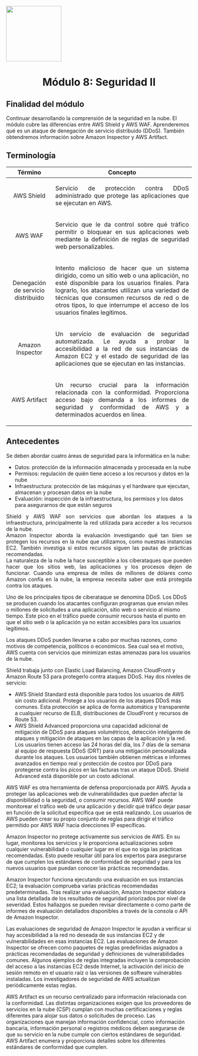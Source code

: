 <p align="left">
  <img src="https://semanadelcannabis.cayetano.edu.pe/assets/img/logo-upch.png" width="150">
  <h1 align="center">Módulo 8: Seguridad II</h1>
</p>

## Finalidad del módulo
Continuar desarrollando la comprensión de la seguridad en la nube. El módulo cubre las diferencias entre AWS Shield y AWS WAF. Aprenderemos qué es un ataque de denegación de servicio distribuido (DDoS). También obtendremos información sobre Amazon Inspector y AWS Artifact.

## Terminología
| Término  | Concepto  |
| :------------: | :------------: |
| AWS Shield  | <p align="justify">Servicio de protección contra DDoS administrado que protege las aplicaciones que se ejecutan en AWS.</p>  |
| AWS WAF  | <p align="justify">Servicio que le da control sobre qué tráfico permitir o bloquear en sus aplicaciones web mediante la definición de reglas de seguridad web personalizables.</p>  |
| Denegación de servicio distribuido  | <p align="justify">Intento malicioso de hacer que un sistema dirigido, como un sitio web o una aplicación, no esté disponible para los usuarios finales. Para lograrlo, los atacantes utilizan una variedad de técnicas que consumen recursos de red o de otros tipos, lo que interrumpe el acceso de los usuarios finales legítimos.</p>  |
| Amazon Inspector  | <p align="justify">Un servicio de evaluación de seguridad automatizada. Le ayuda a probar la accesibilidad a la red de sus instancias de Amazon EC2 y el estado de seguridad de las aplicaciones que se ejecutan en las instancias.</p>  |
| AWS Artifact  | <p align="justify">Un recurso crucial para la información relacionada con la conformidad. Proporciona acceso bajo demanda a los informes de seguridad y conformidad de AWS y a determinados acuerdos en línea.</p>  |

## Antecedentes

Se deben abordar cuatro áreas de seguridad para la informática en la nube:

- Datos: protección de la información almacenada y procesada en la nube
- Permisos: regulación de quién tiene acceso a los recursos y datos en la nube
- Infraestructura: protección de las máquinas y el hardware que ejecutan, almacenan y procesan datos en la nube
- Evaluación: inspección de la infraestructura, los permisos y los datos para asegurarnos de que están seguros

<p align="justify">
Shield y AWS WAF son servicios que abordan los ataques a la infraestructura, principalmente la red utilizada para acceder a los recursos de la nube.<br>
Amazon Inspector aborda la evaluación investigando qué tan bien se protegen los recursos en la nube que utilizamos, como nuestras instancias EC2. También investiga si estos recursos siguen las pautas de prácticas recomendadas.<br>
La naturaleza de la nube la hace susceptible a los ciberataques que pueden hacer que los sitios web, las aplicaciones y los procesos dejen de funcionar. Cuando una empresa de miles de millones de dólares como Amazon confía en la nube, la empresa necesita saber que está protegida contra los ataques.<br>

Uno de los principales tipos de ciberataque se denomina DDoS. Los DDoS se producen cuando los atacantes configuran programas que envían miles o millones de solicitudes a una aplicación, sitio web o servicio al mismo tiempo. Este pico en el tráfico puede consumir recursos hasta el punto en que el sitio web o la aplicación ya no están accesibles para los usuarios legítimos.<br>

Los ataques DDoS pueden llevarse a cabo por muchas razones, como motivos de competencia, políticos o económicos. Sea cual sea el motivo, AWS cuenta con servicios que minimizan estas amenazas para los usuarios de la nube.<br>

Shield trabaja junto con Elastic Load Balancing, Amazon CloudFront y Amazon Route 53 para protegerlo contra ataques DDoS. Hay dos niveles de servicio:

- AWS Shield Standard está disponible para todos los usuarios de AWS sin costo adicional. Protege a los usuarios de los ataques DDoS más comunes. Esta protección se aplica de forma automática y transparente a cualquier recurso de ELB, distribuciones de CloudFront y recursos de Route 53.
- AWS Shield Advanced proporciona una capacidad adicional de mitigación de DDoS para ataques volumétricos, detección inteligente de ataques y mitigación de ataques en las capas de la aplicación y la red. Los usuarios tienen acceso las 24 horas del día, los 7 días de la semana al equipo de respuesta DDoS (DRT) para una mitigación personalizada durante los ataques. Los usuarios también obtienen métricas e informes avanzados en tiempo real y protección de costos por DDoS para protegerse contra los picos en las facturas tras un ataque DDoS. Shield Advanced está disponible por un costo adicional.

AWS WAF es otra herramienta de defensa proporcionada por AWS. Ayuda a proteger las aplicaciones web de vulnerabilidades que pueden afectar la disponibilidad o la seguridad, o consumir recursos. AWS WAF puede monitorear el tráfico web de una aplicación y decidir qué tráfico dejar pasar en función de la solicitud específica que se está realizando. Los usuarios de AWS pueden crear su propio conjunto de reglas para dirigir el tráfico permitido por AWS WAF hacia direcciones IP específicas.<br>

Amazon Inspector no protege activamente sus servicios de AWS. En su lugar, monitorea los servicios y le proporciona actualizaciones sobre cualquier vulnerabilidad o cualquier lugar en el que no siga las prácticas recomendadas. Esto puede resultar útil para los expertos para asegurarse de que cumplen los estándares de conformidad de seguridad y para los nuevos usuarios que puedan conocer las prácticas recomendadas.<br>

Amazon Inspector funciona ejecutando una evaluación en sus instancias EC2; la evaluación comprueba varias prácticas recomendadas predeterminadas. Tras realizar una evaluación, Amazon Inspector elabora una lista detallada de los resultados de seguridad priorizados por nivel de severidad. Estos hallazgos se pueden revisar directamente o como parte de informes de evaluación detallados disponibles a través de la consola o API de Amazon Inspector.<br>

Las evaluaciones de seguridad de Amazon Inspector le ayudan a verificar si hay accesibilidad a la red no deseada de sus instancias EC2 y de vulnerabilidades en esas instancias EC2. Las evaluaciones de Amazon Inspector se ofrecen como paquetes de reglas predefinidas asignados a prácticas recomendadas de seguridad y definiciones de vulnerabilidades comunes. Algunos ejemplos de reglas integradas incluyen la comprobación del acceso a las instancias EC2 desde Internet, la activación del inicio de sesión remoto en el usuario raíz o las versiones de software vulnerables instaladas. Los investigadores de seguridad de AWS actualizan periódicamente estas reglas.<br>

AWS Artifact es un recurso centralizado para información relacionada con la conformidad. Las distintas organizaciones exigen que los proveedores de servicios en la nube (CSP) cumplan con muchas certificaciones y reglas diferentes para alojar sus datos o solicitudes de proceso. Las organizaciones que manejan información confidencial, como información bancaria, información personal o registros médicos deben asegurarse de que su servicio en la nube cumple con ciertos estándares de seguridad. AWS Artifact enumera y proporciona detalles sobre los diferentes estándares de conformidad que cumplen.
</p>
